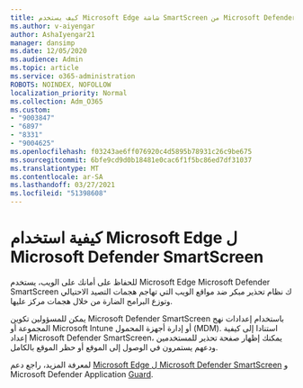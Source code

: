 ```yaml
---
title: كيف يستخدم Microsoft Edge شاشة SmartScreen من Microsoft Defender؟
ms.author: v-aiyengar
author: AshaIyengar21
manager: dansimp
ms.date: 12/05/2020
ms.audience: Admin
ms.topic: article
ms.service: o365-administration
ROBOTS: NOINDEX, NOFOLLOW
localization_priority: Normal
ms.collection: Adm_O365
ms.custom:
- "9003847"
- "6897"
- "8331"
- "9004625"
ms.openlocfilehash: f03243ae6ff076920c4d5895b78931c26c9be675
ms.sourcegitcommit: 6bfe9cd9d0b18481e0cac6f1f5bc86ed7df31037
ms.translationtype: MT
ms.contentlocale: ar-SA
ms.lasthandoff: 03/27/2021
ms.locfileid: "51398608"
---
```

# <a name="how-microsoft-edge-uses-microsoft-defender-smartscreen"></a>كيفية استخدام Microsoft Edge ل Microsoft Defender SmartScreen

للحفاظ على أمانك على الويب، يستخدم Microsoft Edge Microsoft Defender SmartScreen ك نظام تحذير مبكر ضد مواقع الويب التي تهاجم هجمات التصيد الاحتيالي وتوزع البرامج الضارة من خلال هجمات مركز عليها.

يمكن للمسؤولين تكوين Microsoft Defender SmartScreen باستخدام إعدادات نهج المجموعة أو Microsoft Intune أو إدارة أجهزة المحمول (MDM). استنادا إلى كيفية إعداد Microsoft Defender SmartScreen، يمكنك إظهار صفحة تحذير للمستخدمين ودعهم يستمرون في الوصول إلى الموقع أو حظر الموقع بالكامل.

لمعرفة المزيد، راجع دعم [Microsoft Edge ل Microsoft Defender SmartScreen](https://go.microsoft.com/fwlink/?linkid=2133081) و Microsoft Defender Application [Guard](https://go.microsoft.com/fwlink/?linkid=2132839).